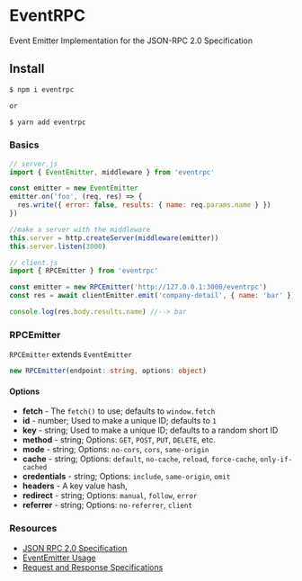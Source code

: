 # EventRPC

Event Emitter Implementation for the JSON-RPC 2.0 Specification

## Install

```bash
$ npm i eventrpc

or

$ yarn add eventrpc
```

### Basics

```js
// server.js
import { EventEmitter, middleware } from 'eventrpc'

const emitter = new EventEmitter
emitter.on('foo', (req, res) => {
  res.write({ error: false, results: { name: req.params.name } })
})

//make a server with the middleware
this.server = http.createServer(middleware(emitter))
this.server.listen(3000)
```

```js
// client.js
import { RPCEmitter } from 'eventrpc'

const emitter = new RPCEmitter('http://127.0.0.1:3000/eventrpc')
const res = await clientEmitter.emit('company-detail', { name: 'bar' })

console.log(res.body.results.name) //--> bar
```

### RPCEmitter

`RPCEmitter` extends `EventEmitter`

```ts
new RPCEmitter(endpoint: string, options: object)
```

#### Options

 - **fetch** - The `fetch()` to use; defaults to `window.fetch`
 - **id** - number; Used to make a unique ID; defaults to `1`
 - **key** - string; Used to make a unique ID; defaults to a random short ID
 - **method** - string; Options: `GET`, `POST`, `PUT`, `DELETE`, etc.
 - **mode** - string; Options: `no-cors`, `cors`, `same-origin`
 - **cache** - string; Options: `default`, `no-cache`, `reload`, `force-cache`, `only-if-cached`
 - **credentials** - string; Options: `include`, `same-origin`, `omit`
 - **headers** - A key value hash,
 - **redirect** - string; Options: `manual`, `follow`, `error`
 - **referrer** - string; Options: `no-referrer`, `client`

### Resources

 - [JSON RPC 2.0 Specification](https://www.jsonrpc.org/specification)
 - [EventEmitter Usage](https://github.com/inceptjs/incept.js/blob/canary/docs/events.md)
 - [Request and Response Specifications](https://github.com/inceptjs/incept.js/blob/canary/docs/routing.md#request-and-response)